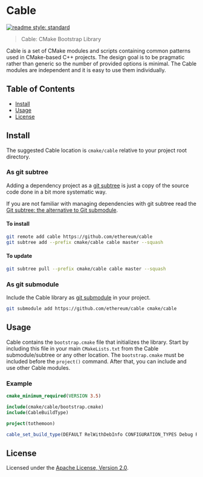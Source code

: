 # Cable

[![readme style: standard][readme style standard badge]][standard readme]

> Cable: CMake Bootstrap Library

Cable is a set of CMake modules and scripts containing common patterns used
in CMake-based C++ projects. The design goal is to be pragmatic rather than
generic so the number of provided options is minimal. The Cable modules are
independent and it is easy to use them individually.


## Table of Contents

- [Install](#install)
- [Usage](#usage)
- [License](#license)


## Install

The suggested Cable location is `cmake/cable` relative to your project root directory.

### As git subtree

Adding a dependency project as a [git subtree] is just a copy of the source code
done in a bit more systematic way.

If you are not familiar with managing dependencies with git subtree read the
[Git subtree: the alternative to Git submodule][git subtree tutorial].

#### To install

```sh
git remote add cable https://github.com/ethereum/cable
git subtree add --prefix cmake/cable cable master --squash
```

#### To update

```sh
git subtree pull --prefix cmake/cable cable master --squash
```

### As git submodule

Include the Cable library as [git submodule] in your project.

```sh
git submodule add https://github.com/ethereum/cable cmake/cable
```

## Usage

Cable contains the `bootstrap.cmake` file that initializes the library.
Start by including this file in your main `CMakeLists.txt` from the Cable 
submodule/subtree or any other location. The `bootstrap.cmake` must be included 
before the `project()` command. After that, you can include and use other
Cable modules.

### Example

```cmake
cmake_minimum_required(VERSION 3.5)

include(cmake/cable/bootstrap.cmake)
include(CableBuildType)

project(tothemoon)

cable_set_build_type(DEFAULT RelWithDebInfo CONFIGURATION_TYPES Debug Release RelWithDebInfo)
```


## License

Licensed under the [Apache License, Version 2.0].


[Apache License, Version 2.0]: LICENSE
[git submodule]: https://git-scm.com/book/en/v2/Git-Tools-Submodules
[git subtree]: https://github.com/git/git/blob/master/contrib/subtree/git-subtree.txt
[git subtree tutorial]: https://www.atlassian.com/blog/git/alternatives-to-git-submodule-git-subtree
[standard readme]: https://github.com/RichardLitt/standard-readme

[readme style standard badge]: https://img.shields.io/badge/readme%20style-standard-brightgreen.svg?style=flat-square
